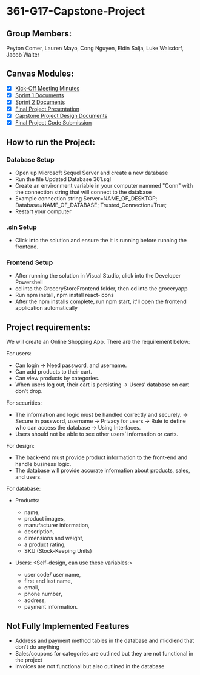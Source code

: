 # 361-G17-Capstone-Project

## Group Members:
Peyton Comer, Lauren Mayo, Cong Nguyen, Eldin Salja, Luke Walsdorf, Jacob Walter

## Canvas Modules:
- [x] [Kick-Off Meeting Minutes](https://canvas.unl.edu/courses/167211/assignments/1676354)
- [x] [Sprint 1 Documents](https://canvas.unl.edu/courses/167211/assignments/1676327)
- [x] [Sprint 2 Documents](https://canvas.unl.edu/courses/167211/assignments/1676366)
- [x] [Final Project Presentation](https://canvas.unl.edu/courses/167211/assignments/1676348)
- [x] [Capstone Project Design Documents](https://canvas.unl.edu/courses/167211/assignments/1676338)
- [x] [Final Project Code Submission](https://canvas.unl.edu/courses/167211/assignments/1676347)

## How to run the Project:
### Database Setup
- Open up Microsoft Sequel Server and create a new database
- Run the file Updated Database 361.sql
- Create an environment variable in your computer nammed "Conn" with the connection string that will connect to the database
- Example connection string Server=NAME_OF_DESKTOP; Database=NAME_OF_DATABASE; Trusted_Connection=True;
- Restart your computer
### .sln Setup
- Click into the solution and ensure the it is running before running the frontend.
### Frontend Setup
- After running the solution in Visual Studio, click into the Developer Powershell
- cd into the GroceryStoreFrontend folder, then cd into the groceryapp
- Run npm install, npm install react-icons
- After the npm installs complete, run npm start, it'll open the frontend application automatically

## Project requirements:
We will create an Online Shopping App. There are the requirement below:

For users:
-	Can login -> Need password, and username.
-	Can add products to their cart.
-	Can view products by categories.
-	When users log out, their cart is persisting -> Users’ database on cart don’t drop.

For securities:
-	The information and logic must be handled correctly and securely. -> Secure in password, username -> Privacy for users -> Rule to define who can access the database -> Using Interfaces. 
-	Users should not be able to see other users’ information or carts.

For design:
-	The back-end must provide product information to the front-end and handle business logic.
-	The database will provide accurate information about products, sales, and users.

For database:
-	Products: 
    - name, 
    - product images,
    - manufacturer information, 
    - description, 
    - dimensions and weight,
    - a product rating,
    - SKU (Stock-Keeping Units)

-	Users: <Self-design, can use these variables:>
    - user code/ user name,
    - first and last name,
    - email,
    - phone number,
    - address,
    - payment information.
 
## Not Fully Implemented Features
- Address and payment method tables in the database and middlend that don't do anything
- Sales/coupons for categories are outlined but they are not functional in the project
- Invoices are not functional but also outlined in the database


